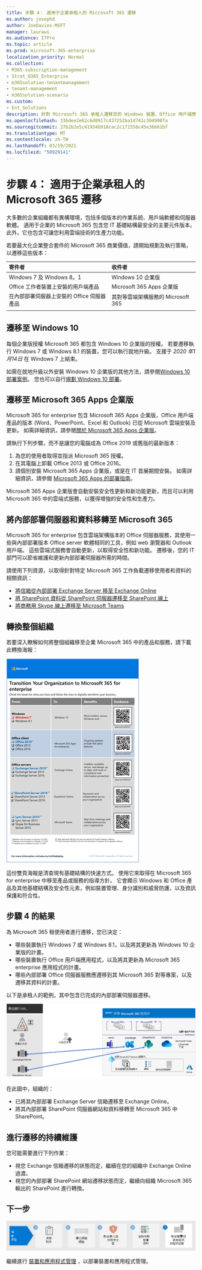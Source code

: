 ```yaml
---
title: 步驟 4： 適用于企業承租人的 Microsoft 365 遷移
ms.author: josephd
author: JoeDavies-MSFT
manager: laurawi
ms.audience: ITPro
ms.topic: article
ms.prod: microsoft-365-enterprise
localization_priority: Normal
ms.collection:
- M365-subscription-management
- Strat_O365_Enterprise
- m365solution-tenantmanagement
- tenant-management
- m365solution-scenario
ms.custom:
- Ent_Solutions
description: 針對 Microsoft 365 承租人遷移您的 Windows 裝置、Office 用戶端應用程式和 Office 伺服器。
ms.openlocfilehash: 336dee2e62c6d0917c437252ba1d741c304998fa
ms.sourcegitcommit: 27b2b2e5c41934b918cac2c171556c45e36661bf
ms.translationtype: MT
ms.contentlocale: zh-TW
ms.lasthandoff: 03/19/2021
ms.locfileid: "50929141"
---
```

# <a name="step-4-migration-for-your-microsoft-365-for-enterprise-tenants"></a>步驟 4： 適用于企業承租人的 Microsoft 365 遷移

大多數的企業組織都有異構環境，包括多個版本的作業系統、用戶端軟體和伺服器軟體。 適用于企業的 Microsoft 365 包含您 IT 基礎結構最安全的主要元件版本。 此外，它也包含可讓您利用雲端技術的生產力功能。

若要最大化企業整合套件的 Microsoft 365 商業價值，請開始規劃及執行策略，以遷移這些版本：

| 寄件者 | 收件者 |
|:-------|:-----|
| Windows 7 及 Windows 8。1 | Windows 10 企業版 |
| Office 工作者裝置上安裝的用戶端產品 | Microsoft 365 Apps 企業版 |
| 在內部部署伺服器上安裝的 Office 伺服器產品 | 其對等雲端架構服務的 Microsoft 365 |
|  |  |

## <a name="migrating-to-windows-10"></a>遷移至 Windows 10

每個企業版授權 Microsoft 365 都包含 Windows 10 企業版的授權。 若要遷移執行 Windows 7 或 Windows 8.1 的裝置，您可以執行就地升級。 支援于 *2020 年1月14日* 在 Windows 7 上結束。 

如需在就地升級以外安裝 Windows 10 企業版的其他方法，請參閱[Windows 10 部署案例](/windows/deployment/windows-10-deployment-scenarios)。 您也可以自行[規劃 Windows 10 部署](/windows/deployment/planning/)。

## <a name="migrating-to-microsoft-365-apps-for-enterprise"></a>遷移至 Microsoft 365 Apps 企業版

Microsoft 365 for enterprise 包含 Microsoft 365 Apps 企業版，Office 用戶端產品的版本 (Word、PowerPoint、Excel 和 Outlook) 已從 Microsoft 雲端安裝及更新。 如需詳細資訊，請參閱[關於 Microsoft 365 Apps 企業版](/deployoffice/about-microsoft-365-apps)。

請執行下列步驟，而不是讓您的電腦成為 Office 2019 或舊版的最新版本：

1. 為您的使用者取得並指派 Microsoft 365 授權。
2. 在其電腦上卸載 Office 2013 或 Office 2016。
3. 請個別安裝 Microsoft 365 Apps 企業版，或是在 IT 首展期間安裝。 如需詳細資訊，請參閱 [Microsoft 365 Apps 的部署指南](/deployoffice/deployment-guide-microsoft-365-apps)。

Microsoft 365 Apps 企業版會自動安裝安全性更新和新功能更新，而且可以利用 Microsoft 365 中的雲端式服務，以獲得增強的安全性和生產力。

## <a name="migrating-on-premises-servers-and-data-to-microsoft-365"></a>將內部部署伺服器和資料移轉至 Microsoft 365

Microsoft 365 for enterprise 包含雲端架構版本的 Office 伺服器服務，其使用一些與內部部署版本 Office server 軟體相同的工具，例如 web 瀏覽器和 Outlook 用戶端。 這些雲端式服務會自動更新，以取得安全性和新功能。 遷移後，您的 IT 部門可以節省維護和更新內部部署伺服器所需的時間。

請使用下列資源，以取得針對特定 Microsoft 365 工作負載遷移使用者和資料的相關資訊：

- [將信箱從內部部署 Exchange Server 移至 Exchange Online](/exchange/hybrid-deployment/move-mailboxes)
- [將 SharePoint 資料從 SharePoint 伺服器遷移至 SharePoint 線上](/sharepointmigration/migrate-to-sharepoint-online)
- [將商務用 Skype 線上遷移至 Microsoft Teams](/microsoftteams/migration-interop-guidance-for-teams-with-skype)

## <a name="transition-your-entire-organization"></a>轉換整個組織

若要深入瞭解如何將整個組織移至企業 Microsoft 365 中的產品和服務，請下載此轉換海報：

[![顯示轉換為 Microsoft 365 海報的圖像。](../media/microsoft-365-overview/transition-org-to-m365.png)](https://download.microsoft.com/download/2/c/7/2c7bcc04-aae3-4604-9707-1ffff66b9851/transition-org-to-m365.pdf)

這份雙頁海報是清查現有基礎結構的快速方式。 使用它來取得在 Microsoft 365 for enterprise 中移至產品或服務的指導方針。 它會顯示 Windows 和 Office 產品及其他基礎結構及安全性元素，例如裝置管理、身分識別和威脅防護，以及資訊保護和符合性。

## <a name="results-of-step-4"></a>步驟 4 的結果

為 Microsoft 365 租使用者進行遷移，您已決定：

- 哪些裝置執行 Windows 7 或 Windows 8.1，以及將其更新為 Windows 10 企業版的計畫。
- 哪些裝置執行 Office 用戶端應用程式，以及將其更新為 Microsoft 365 enterprise 應用程式的計畫。
- 哪些內部部署 Office 伺服器服務應遷移到其 Microsoft 365 對等專案，以及遷移其資料的計畫。

以下是承租人的範例，其中包含已完成的內部部署伺服器遷移。

![已完成內部部署伺服器遷移的承租人範例](../media/tenant-management-overview/tenant-management-tenant-build-step4.png)

在此圖中，組織的：

- 已將其內部部署 Exchange Server 信箱遷移至 Exchange Online。
- 將其內部部署 SharePoint 伺服器網站和資料移轉至 Microsoft 365 中 SharePoint。

## <a name="ongoing-maintenance-for-migration"></a>進行遷移的持續維護

您可能需要進行下列作業：

- 視您 Exchange 信箱遷移的狀態而定，繼續在您的組織中 Exchange Online 過渡。
- 視您的內部部署 SharePoint 網站遷移狀態而定，繼續向組織 Microsoft 365 輸出的 SharePoint 進行轉換。

## <a name="next-step"></a>下一步

[![步驟5。部署裝置和應用程式管理](../media/tenant-management-overview/tenant-management-step-grid-device-mgmt.png)](tenant-management-device-management.md)

繼續進行 [裝置和應用程式管理](tenant-management-device-management.md) ，以部署裝置和應用程式管理。